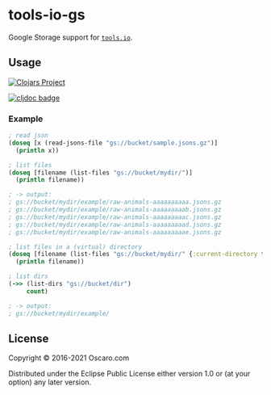 # tools-io-gs

Google Storage support for [`tools.io`](https://github.com/oscaro/tools-io).

## Usage

[![Clojars Project](https://img.shields.io/clojars/v/com.oscaro/tools-io-gs.svg)](https://clojars.org/com.oscaro/tools-io-gs)

[![cljdoc badge](https://cljdoc.org/badge/com.oscaro/tools-io-gs)](https://cljdoc.org/d/com.oscaro/tools-io-gs/CURRENT)

### Example

```clojure
; read json
(doseq [x (read-jsons-file "gs://bucket/sample.jsons.gz")]
  (println x))

; list files
(doseq [filename (list-files "gs://bucket/mydir/")]
  (println filename))

; -> output:
; gs://bucket/mydir/example/raw-animals-aaaaaaaaaa.jsons.gz
; gs://bucket/mydir/example/raw-animals-aaaaaaaaab.jsons.gz
; gs://bucket/mydir/example/raw-animals-aaaaaaaaac.jsons.gz
; gs://bucket/mydir/example/raw-animals-aaaaaaaaad.jsons.gz
; gs://bucket/mydir/example/raw-animals-aaaaaaaaae.jsons.gz

; list files in a (virtual) directory
(doseq [filename (list-files "gs://bucket/mydir/" {:current-directory true})]
  (println filename))

; list dirs
(->> (list-dirs "gs://bucket/dir")
     count)

; -> output:
; gs://bucket/mydir/example/
```

## License

Copyright © 2016-2021 Oscaro.com

Distributed under the Eclipse Public License either version 1.0 or (at your
option) any later version.
